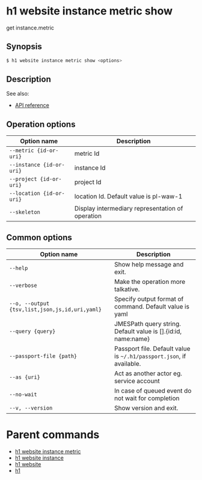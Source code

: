 
# h1 website instance metric show

get instance.metric

## Synopsis

```bash
$ h1 website instance metric show <options>
```

## Description

See also:

* [API reference](https://api.hyperone.com/v2/docs#operation/v1:website:instance.metric:get)

## Operation options

| Option name                  | Description                                      |
| ---------------------------- | ------------------------------------------------ |
| ```--metric {id-or-uri}```   | metric Id                                        |
| ```--instance {id-or-uri}``` | instance Id                                      |
| ```--project {id-or-uri}```  | project Id                                       |
| ```--location {id-or-uri}``` | location Id. Default value is pl-waw-1           |
| ```--skeleton```             | Display intermediary representation of operation |

## Common options

| Option name                                        | Description                                                              |
| -------------------------------------------------- | ------------------------------------------------------------------------ |
| ```--help```                                       | Show help message and exit.                                              |
| ```--verbose```                                    | Make the operation more talkative.                                       |
| ```--o, --output {tsv,list,json,js,id,uri,yaml}``` | Specify output format of command. Default value is yaml                  |
| ```--query {query}```                              | JMESPath query string. Default value is [].\{id:id, name:name\}          |
| ```--passport-file {path}```                       | Passport file. Default value is ```~/.h1/passport.json```, if available. |
| ```--as {uri}```                                   | Act as another actor eg. service account                                 |
| ```--no-wait```                                    | In case of queued event do not wait for completion                       |
| ```--v, --version```                               | Show version and exit.                                                   |

# Parent commands

* [h1 website instance metric](./../README.md)
* [h1 website instance](./../../README.md)
* [h1 website](./../../../README.md)
* [h1](./../../../../README.md)

